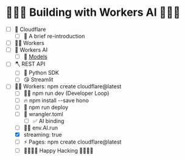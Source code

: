 # 🦙🦙🦙 Building with Workers AI 🦙🦙🦙

- [ ] 🧡 Cloudflare
  - [ ] 🤝 A brief re-introduction
- [ ] 👷‍♂️ Workers
- [ ] 🔮 Workers AI
  - [ ] 📄 [Models](https://developers.cloudflare.com/workers-ai/models/)
- [ ] 🪓 REST API
  - [ ] 🐍 Python SDK 
  - [ ] 😘 Streamlit
- [ ] 👨‍💻 Workers: npm create cloudflare@latest
    - [ ] 👨‍💻 npm run dev (Developer Loop)
    - [ ] 🔥 npm install --save hono
    - [ ] 🚀 npm run deploy
    - [ ] 🤠 wrangler.toml
      - [ ] ✅ AI binding
    - [ ] 🏃‍♂️ env.AI.run
    - [x] streaming: true
  - [ ] ⚡️ Pages: npm create cloudflare@latest
  - [ ] 🧑‍💻👩‍💻 Happy Hacking 🧑‍💻👩‍💻